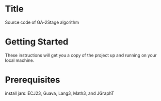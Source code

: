  # Title
Source code of GA-2Stage algorithm

# Getting Started
These instructions will get you a copy of the project up and running on your local machine.

# Prerequisites
install jars: ECJ23, Guava, Lang3, Math3, and JGraphT
